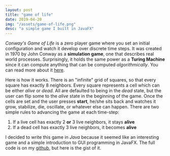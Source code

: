 ```yaml
---
layout: post
title: "game of life"
date: 2019-04-20
img: "/assets/game-of-life.png"
desc: "a simple game I built in JavaFX"
---
```


*Conway's Game of Life* is a zero player game where you set an initial
configuration and watch it develop over discrete time steps. It was created
in 1970 by John Conway as a **simulation game**, one that describes real
world processes. Surprisingly, it holds the same power as a **Turing
Machine** since it can compute anything that can be computed
*algorithmically*. You can read more about it [here](https://en.wikipedia.org/wiki/Conway%27s_Game_of_Life).

Here is how it works. There is an "infinite" grid of squares, so that every
square has exactly 8 neighbors. Every square represents a cell which can be
either *alive* or *dead*. All are defaulted to being in the *dead* state, but
the user can flip some to the *alive* state in the beginning of the game. Once
the cells are set and the user presses **start**, he/she sits back and watches
it grow, stabilize, die, oscillate, or whatever else can happen. There are two
simple rules to advancing the game at each time-step:

1. If a live cell has exactly 2 **or** 3 live neighbors, it stays **alive**
2. If a dead cell has exactly 3 live neighbors, it becomes **alive**

I decided to write this game in *Java* because it seemed like an interesting game
and a simple introduction to GUI programming in JavaFX. The full code is on my
[github](https://github.com/musabdullah0), but here is the gist of it.
